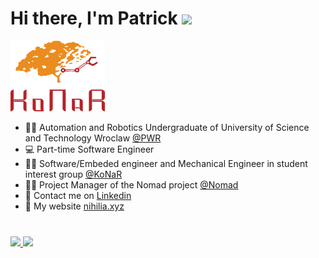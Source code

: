 # Hi there, I'm Patrick <img src="https://user-images.githubusercontent.com/55252776/89190633-52f82a80-d5d4-11ea-9108-dcd620e4594a.gif" width="5%">
<p allign="left"> 

<img style="width:30%;" allign="right" src="https://github.com/X-Lemon-X/X-Lemon-X/blob/main/images/konar_logo.png?raw=true" width="100%">


- 👨‍🎓 Automation and Robotics Undergraduate of University of Science and Technology Wroclaw [@PWR](https://wefim.pwr.edu.pl/en/)
- 💻 Part-time Software Engineer
- 👨‍🎓 Software/Embeded engineer and Mechanical Engineer in student interest group [@KoNaR](https://konar.pwr.edu.pl/)
- 👨‍💼 Project Manager of the Nomad project [@Nomad](https://konar.pwr.edu.pl/project/nomad)
- 💬 Contact me on [Linkedin](https://www.linkedin.com/in/patryk-dudzi%C5%84ski-57141a2b9/)
- 🪪 My website [nihilia.xyz](https://nihilia.xyz/)

#
<a href="https://github.com/X-Lemon-X">
 <img style="width:49%;" allign="center" src="https://github-readme-stats.vercel.app/api?username=X-Lemon-X&show_icons=true&hide_border=true">
</a>
<a href="https://github.com/X-Lemon-X">
 <img style="width:37%;" allign="center" src="https://github-readme-stats.vercel.app/api/top-langs/?username=X-Lemon-X&layout=compact&hide_border=true">
</a>
